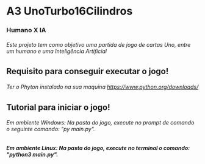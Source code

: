  # A3 UnoTurbo16Cilindros

 ### Humano X IA
###### Este projeto tem como objetivo uma partida de jogo de cartas Uno, entre um humano e uma Inteligência Artificial

## Requisito para conseguir executar o jogo!

###### Ter o Phyton instalado na sua maquina https://www.python.org/downloads/

## Tutorial para iniciar o jogo!

###### Em ambiente Windows: Na pasta do jogo, execute no prompt de comando o seguinte comando:  "py main.py".

##### Em ambiente Linux: Na pasta do jogo, execute no terminal o comando: "python3 main.py".




